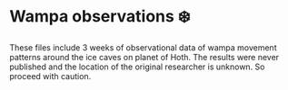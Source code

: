 # Wampa observations :snowflake:

These files include 3 weeks of observational data of wampa movement patterns around the ice caves on planet of Hoth. The results were never published and the location of the original researcher is unknown. So proceed with caution.
